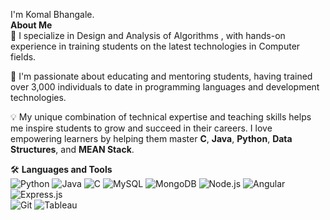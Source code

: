 I'm Komal Bhangale.  
**About Me**  
🔭 I specialize in Design and Analysis of Algorithms , with hands-on experience in training students on the latest technologies in Computer fields.  

🌱 I'm passionate about educating and mentoring students, having trained over 3,000 individuals to date in programming languages and development technologies.  

💡 My unique combination of technical expertise and teaching skills helps me inspire students to grow and succeed in their careers. I love empowering learners by helping them master **C**, **Java**, **Python**, **Data Structures**, and **MEAN Stack**.  


🛠 **Languages and Tools**  
![Python](https://img.shields.io/badge/-Python-3776AB?logo=python&logoColor=white&style=flat-square) 
![Java](https://img.shields.io/badge/-Java-007396?logo=java&logoColor=white&style=flat-square) 
![C](https://img.shields.io/badge/-C-A8B9CC?logo=c&logoColor=white&style=flat-square) 
![MySQL](https://img.shields.io/badge/-MySQL-4479A1?logo=mysql&logoColor=white&style=flat-square) 
![MongoDB](https://img.shields.io/badge/-MongoDB-47A248?logo=mongodb&logoColor=white&style=flat-square) 
![Node.js](https://img.shields.io/badge/-Node.js-339933?logo=node.js&logoColor=white&style=flat-square) 
![Angular](https://img.shields.io/badge/-Angular-DD0031?logo=angular&logoColor=white&style=flat-square) 
![Express.js](https://img.shields.io/badge/-Express.js-000000?logo=express&logoColor=white&style=flat-square)  
![Git](https://img.shields.io/badge/-Git-F05032?logo=git&logoColor=white&style=flat-square) 
![Tableau](https://img.shields.io/badge/-Tableau-E97627?logo=tableau&logoColor=white&style=flat-square)  
